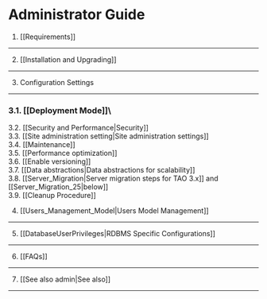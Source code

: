 Administrator Guide
===================

1. [[Requirements]]
-------------------

2. [[Installation and Upgrading]]
---------------------------------

3. Configuration Settings
-------------------------

### 3.1. [[Deployment Mode]]\
3.2. [[Security and Performance|Security]]\
3.3. [[Site administration setting|Site administration settings]]\
3.4. [[Maintenance]]\
3.5. [[Performance optimization]]\
3.6. [[Enable versioning]]\
3.7. [[Data abstractions|Data abstractions for scalability]]\
3.8. [[Server\_Migration|Server migration steps for TAO 3.x]] and [[Server\_Migration\_25|below]]\
3.9. [[Cleanup Procedure]]

4. [[Users\_Management\_Model|Users Model Management]]
------------------------------------------------------

5. [[DatabaseUserPrivileges|RDBMS Specific Configurations]]
-----------------------------------------------------------

6. [[FAQs]]
-----------

7. [[See also admin|See also]]
------------------------------
